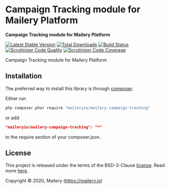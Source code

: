 # Campaign Tracking module for Mailery Platform

**Campaign Tracking module for Mailery Platform**

[![Latest Stable Version](https://poser.pugx.org/maileryio/mailery-campaign-tracking/v/stable)](https://packagist.org/packages/maileryio/mailery-campaign-tracking)
[![Total Downloads](https://poser.pugx.org/maileryio/mailery-campaign-tracking/downloads)](https://packagist.org/packages/maileryio/mailery-campaign-tracking)
[![Build Status](https://travis-ci.com/maileryio/mailery-campaign-tracking.svg?branch=master)](https://travis-ci.com/maileryio/mailery-campaign-tracking)
[![Scrutinizer Code Quality](https://img.shields.io/scrutinizer/g/maileryio/mailery-campaign-tracking.svg)](https://scrutinizer-ci.com/g/maileryio/mailery-campaign-tracking/)
[![Scrutinizer Code Coverage](https://img.shields.io/scrutinizer/coverage/g/maileryio/mailery-campaign-tracking.svg)](https://scrutinizer-ci.com/g/maileryio/mailery-campaign-tracking/)

Campaign Tracking module for Mailery Platform

## Installation

The preferred way to install this library is through [composer](http://getcomposer.org/download/).

Either run

```sh
php composer.phar require "maileryio/mailery-campaign-tracking"
```

or add

```json
"maileryio/mailery-campaign-tracking": "*"
```

to the require section of your composer.json.

## License

This project is released under the terms of the BSD-3-Clause [license](LICENSE).
Read more [here](http://choosealicense.com/licenses/bsd-3-clause).

Copyright © 2020, Mailery (https://mailery.io)
